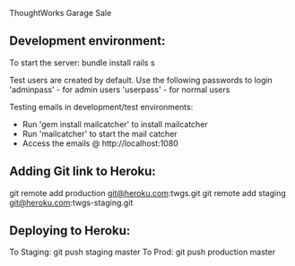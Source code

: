 ThoughtWorks Garage Sale


Development environment:
-----------------------

To start the server:
bundle install
rails s

Test users are created by default. Use the following passwords to login
'adminpass' - for admin users
'userpass'  - for normal users

Testing emails in development/test environments:
- Run 'gem install mailcatcher' to install mailcatcher
- Run 'mailcatcher' to start the mail catcher
- Access the emails @ http://localhost:1080


Adding Git link to Heroku:
--------------------------
git remote add production git@heroku.com:twgs.git
git remote add staging git@heroku.com:twgs-staging.git

Deploying to Heroku:
--------------------
To Staging:  git push staging master
To Prod:     git push production master
